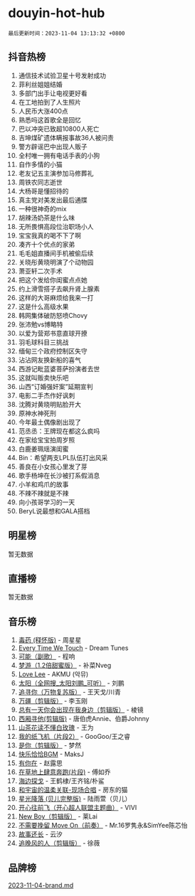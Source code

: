 # douyin-hot-hub

`最后更新时间：2023-11-04 13:13:32 +0800`

## 抖音热榜

1. 通信技术试验卫星十号发射成功
1. 菲利丝姐姐结婚
1. 多部门出手让电视更好看
1. 在工地拍到了人生照片
1. 人民币大涨400点
1. 熟悉吗这首歌全是回忆
1. 巴以冲突已致超10800人死亡
1. 吉坤煤矿遗体瞒报事故36人被问责
1. 警方辟谣巴中出现人贩子
1. 全村唯一拥有电话手表的小狗
1. 自作多情的小猫
1. 老友记五主演参加马修葬礼
1. 周铁农同志逝世
1. 大杨哥是懂招待的
1. 真主党对美发出最后通牒
1. 一种很神奇的mix
1. 胡辣汤奶茶是什么味
1. 无所畏惧高段位治职场小人
1. 宝宝我真的喝不下了啊
1. 凑齐十个优点的家弟
1. 毛毛姐直播间手机被偷后续
1. 关晓彤黄晓明演了个动物园
1. 萧亚轩二次手术
1. 把这个发给你闺蜜点点她
1. 约上滑雪搭子去飙升肾上腺素
1. 这样的大哥麻烦给我来一打
1. 这是什么高级水果
1. 韩网集体破防怒喷Chovy
1. 张沛勉vs博略特
1. 以爱为营郑书意直球开撩
1. 羽毛球科目三挑战
1. 缅甸三个政府控制区失守
1. 沾沾网友换新船的喜气
1. 西游记毗蓝婆菩萨扮演者去世
1. 这就叫贩卖快乐吧
1. 山西“订婚强奸案”延期宣判
1. 电影二手杰作好讽刺
1. 沈腾对黄晓明贴脸开大
1. 原神水神死刑
1. 今年最土偶像剧出现了
1. 范丞丞：王牌现在都这么疯吗
1. 在家给宝宝拍周岁照
1. 白鹿姜珮瑶演闺蜜
1. Bin：希望两支LPL队伍打出风采
1. 善良在小女孩心里发了芽
1. 歌手杨坤在长沙被打系假消息
1. 小羊和鸡爪的故事
1. 不辣不辣就是不辣
1. 向小孩哥学习的一天
1. BeryL说最想和GALA搭档

## 明星榜

暂无数据

## 直播榜

暂无数据

## 音乐榜

1. [毒药 (释怀版)](https://sf3-cdn-tos.douyinstatic.com/obj/tos-cn-ve-2774/oYILMEAzspdZBIzy4frJNB8ZHPHWAhiwowd4Ad) - 周星星
1. [Every Time We Touch](https://sf6-cdn-tos.douyinstatic.com/obj/tos-cn-ve-2774/ogN6lUKQeBBfEVhIOMikG1CcJjugxk1tztZyhP) - Dream Tunes
1. [可能（副歌）](https://sf6-cdn-tos.douyinstatic.com/obj/tos-cn-ve-2774/cde1731888894259b333569393c2fb51) - 程响
1. [梦游（1.2倍甜蜜版）](https://sf3-cdn-tos.douyinstatic.com/obj/tos-cn-ve-2774/o4gyAUm8hwufoEABmwVIiQtHsFuGzAEEWtNMzo) - 补菜Nveg
1. [Love Lee](https://sf3-cdn-tos.douyinstatic.com/obj/tos-cn-ve-2774/o05GbkJGbCBTdDnMtB0fwOYgkeZp23vrWQDQBS) - AKMU (악뮤)
1. [太阳（全网搜_太阳刘鹏_可听）](https://sf3-cdn-tos.douyinstatic.com/obj/tos-cn-ve-2774/ogWbyIQnlBFImVbeDocRdCIYtBHlbJXgfZMvgz) - 刘鹏
1. [追寻你（万物复苏版）](https://sf3-cdn-tos.douyinstatic.com/obj/tos-cn-ve-2774/oYeAZJsbjIDit9APmBg8u6uDUQnHmoCf3gbo74) - 王天戈/川青
1. [万疆（剪辑版）](https://sf3-cdn-tos.douyinstatic.com/obj/tos-cn-ve-2774/ooG7oVgFlDTelKCjCsTTobQvbdtj1BBQXnfZd8) - 李玉刚
1. [总有一天你会出现在我身边（剪辑版）](https://sf3-cdn-tos.douyinstatic.com/obj/tos-cn-ve-2774/oMLsHwhWW7CYoAhoWB9EXUQIzNBsfAJxpAoxCU) - 棱镜
1. [西厢寻他(剪辑版)](https://sf6-cdn-tos.douyinstatic.com/obj/tos-cn-ve-2774/oUsAVfAQKlRNxEv5qxvIB8o5qmIWUcXbzJKJhw) - 唐伯虎Annie、伯爵Johnny
1. [山茶花读不懂白玫瑰](https://sf6-cdn-tos.douyinstatic.com/obj/tos-cn-ve-2774/osfn8B7DktrRHEPJgPCfDbw7QDQEkwC16BxZg9) - 王为
1. [我的纸飞机（片段2）](https://sf3-cdn-tos.douyinstatic.com/obj/tos-cn-ve-2774/oM2ZrKcg2CD5AeRB2gkeXOFB1IxAGJdZPazYHf) - GooGoo/王之睿
1. [是你（剪辑版）](https://sf6-cdn-tos.douyinstatic.com/obj/tos-cn-ve-2774/46019dae783c4c969944217fe1cfafc4) - 梦然
1. [快乐恰恰BGM](https://sf3-cdn-tos.douyinstatic.com/obj/tos-cn-ve-2774/07b173ca7d2f40f3ba0b97ac7fa3a44a) - MaksJ
1. [有你在](https://sf6-cdn-tos.douyinstatic.com/obj/tos-cn-ve-2774/o8zImmNsI8B0yfAW5FKAB1oBhkMAlIrwsZEi1V) - 赵露思
1. [在草地上肆意奔跑(片段)](https://sf6-cdn-tos.douyinstatic.com/obj/tos-cn-ve-2774/8831d494742f45dabdfa8adb8b817259) - 傅如乔
1. [海边探戈](https://sf3-cdn-tos.douyinstatic.com/obj/tos-cn-ve-2774/os9gE0VQCGqt6VQkZDyBBYvfSDY0QFe3vVmubn) - 王鹤棣/王齐铭/朴鲨
1. [和宇宙的温柔关联-现场合唱](https://sf6-cdn-tos.douyinstatic.com/obj/tos-cn-ve-2774/o0hONGDYQBgk0e5bqDeQOonVmncA6tC2nBwZLT) - 房东的猫
1. [星光降落 (贝儿完整版)](https://sf6-cdn-tos.douyinstatic.com/obj/tos-cn-ve-2774/okwB9hAwyAtsFFkFBzAX1hOOfQuIoMNs0W2Mwr) - 陆雨萱（贝儿）
1. [开心往前飞（开心超人联盟主题曲）](https://sf3-cdn-tos.douyinstatic.com/obj/tos-cn-ve-2774/9d8fb7c82cf1421fb93a9fe925275e0a) - VIVI
1. [New Boy（剪辑版）](https://sf3-cdn-tos.douyinstatic.com/obj/tos-cn-ve-2774/oAozkaGFcPxBerw7nBQfYf8z6CgCZAblDka2cl) - 莱Lai
1. [不需要挽留 Move On（前奏）](https://sf3-cdn-tos.douyinstatic.com/obj/tos-cn-ve-2774/ooCBhgCCkF4nExzQL9WZSUbitfA8IsDkgQIYhe) - Mr.16罗隽永&SimYee陈芯怡
1. [故事还长](https://sf6-cdn-tos.douyinstatic.com/obj/tos-cn-ve-2774/30a26758c8594f0ab81ac675c33ee2c5) - 云汐
1. [追晚风的人（剪辑版）](https://sf6-cdn-tos.douyinstatic.com/obj/tos-cn-ve-2774/560835060af84ac29cd5c12e2a98f7eb) - 徐薇

## 品牌榜

[2023-11-04-brand.md](2023-11-04-brand.md)
